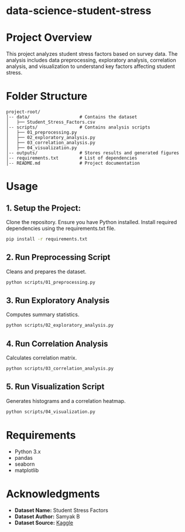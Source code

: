 # data-science-student-stress

# Project Overview
This project analyzes student stress factors based on survey data. The analysis includes data preprocessing, exploratory analysis, correlation analysis, and visualization to understand key factors affecting student stress.

# Folder Structure
```
project-root/
│-- data/                   # Contains the dataset
│   ├── Student_Stress_Factors.csv
│-- scripts/                # Contains analysis scripts
│   ├── 01_preprocessing.py
│   ├── 02_exploratory_analysis.py
│   ├── 03_correlation_analysis.py
│   ├── 04_visualization.py
│-- outputs/                # Stores results and generated figures
│-- requirements.txt        # List of dependencies
│-- README.md               # Project documentation
```

# Usage

## 1. Setup the Project:
Clone the repository.
Ensure you have Python installed.
Install required dependencies using the requirements.txt file.
```bash
pip install -r requirements.txt
```

## 2. Run Preprocessing Script
Cleans and prepares the dataset.
```bash
python scripts/01_preprocessing.py
```

## 3. Run Exploratory Analysis
Computes summary statistics.
```bash
python scripts/02_exploratory_analysis.py
```

## 4. Run Correlation Analysis
Calculates correlation matrix.
```bash
python scripts/03_correlation_analysis.py
```

## 5. Run Visualization Script
Generates histograms and a correlation heatmap.
```bash
python scripts/04_visualization.py
```

# Requirements
- Python 3.x
- pandas
- seaborn
- matplotlib

# Acknowledgments
- **Dataset Name:** Student Stress Factors  
- **Dataset Author:** Samyak B  
- **Dataset Source:** [Kaggle](https://www.kaggle.com/datasets/samyakb/student-stress-factors)